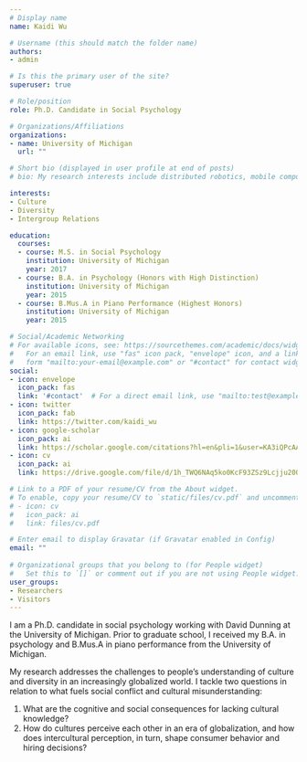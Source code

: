 ```yaml
---
# Display name
name: Kaidi Wu

# Username (this should match the folder name)
authors:
- admin

# Is this the primary user of the site?
superuser: true

# Role/position
role: Ph.D. Candidate in Social Psychology

# Organizations/Affiliations
organizations:
- name: University of Michigan
  url: ""

# Short bio (displayed in user profile at end of posts)
# bio: My research interests include distributed robotics, mobile computing and programmable matter.

interests:
- Culture
- Diversity
- Intergroup Relations

education:
  courses:
  - course: M.S. in Social Psychology
    institution: University of Michigan
    year: 2017
  - course: B.A. in Psychology (Honors with High Distinction)
    institution: University of Michigan
    year: 2015
  - course: B.Mus.A in Piano Performance (Highest Honors)
    institution: University of Michigan
    year: 2015

# Social/Academic Networking
# For available icons, see: https://sourcethemes.com/academic/docs/widgets/#icons
#   For an email link, use "fas" icon pack, "envelope" icon, and a link in the
#   form "mailto:your-email@example.com" or "#contact" for contact widget.
social:
- icon: envelope
  icon_pack: fas
  link: '#contact'  # For a direct email link, use "mailto:test@example.org".
- icon: twitter
  icon_pack: fab
  link: https://twitter.com/kaidi_wu
- icon: google-scholar
  icon_pack: ai
  link: https://scholar.google.com/citations?hl=en&pli=1&user=KA3iQPcAAAAJ
- icon: cv
  icon_pack: ai
  link: https://drive.google.com/file/d/1h_TWQ6NAq5ko0KcF93ZSz9Lcjju20OQm/view?usp=sharing

# Link to a PDF of your resume/CV from the About widget.
# To enable, copy your resume/CV to `static/files/cv.pdf` and uncomment the lines below.  
# - icon: cv
#   icon_pack: ai
#   link: files/cv.pdf

# Enter email to display Gravatar (if Gravatar enabled in Config)
email: ""
  
# Organizational groups that you belong to (for People widget)
#   Set this to `[]` or comment out if you are not using People widget.  
user_groups:
- Researchers
- Visitors
---
```


I am a Ph.D. candidate in social psychology working with David Dunning at the University of Michigan. Prior to graduate school, I received my B.A. in psychology and B.Mus.A in piano performance from the University of Michigan.

My research addresses the challenges to people’s understanding of culture and diversity in an increasingly globalized world. I tackle two questions in relation to what fuels social conflict and cultural misunderstanding: 
1) What are the cognitive and social consequences for lacking cultural knowledge? 
2) How do cultures perceive each other in an era of globalization, and how does intercultural perception, in turn, shape consumer behavior and hiring decisions?   
